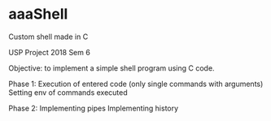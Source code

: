 # aaaShell
Custom shell made in C

USP Project 2018 Sem 6

Objective: to implement a simple shell program using C code.

Phase 1:
  Execution of entered code (only single commands with arguments)
  Setting env of commands executed
  
Phase 2:
  Implementing pipes
  Implementing history
